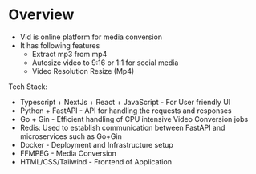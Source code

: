 # Overview
- Vid is online platform for media conversion
- It has following features
    - Extract mp3 from mp4
    - Autosize video to 9:16 or 1:1 for social media
    - Video Resolution Resize (Mp4)

Tech Stack:
- Typescript + NextJs + React + JavaScript - For User friendly UI
- Python + FastAPI - API for handling the requests and responses
- Go + Gin - Efficient handling of CPU intensive Video Conversion jobs
- Redis: Used to establish communication between FastAPI and microservices such as Go+Gin
- Docker - Deployment and Infrastructure setup
- FFMPEG - Media Conversion
- HTML/CSS/Tailwind - Frontend of Application

